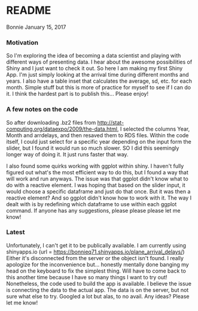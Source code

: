 README
================
Bonnie
January 15, 2017

### Motivation

So I'm exploring the idea of becoming a data scientist and playing with different ways of presenting data. I hear about the awesome possibilities of Shiny and I just want to check it out. So here I am making my first Shiny App. I'm just simply looking at the arrival time during different months and years. I also have a table inset that calculates the average, sd, etc. for each month. Simple stuff but this is more of practice for myself to see if I can do it. I think the hardest part is to publish this... Please enjoy!

### A few notes on the code

So after downloading .bz2 files from <http://stat-computing.org/dataexpo/2009/the-data.html>, I selected the columns Year, Month and arrdelays, and then resaved them to RDS files. Within the code itself, I could just select for a specific year depending on the input form the slider, but I found it would run so much slower. SO I did this seemingly longer way of doing it. It just runs faster that way.

I also found some quirks working with ggplot within shiny. I haven't fully figured out what's the most efficient way to do this, but I found a way that will work and run anyways. The issue was that ggplot didn't know what to do with a reactive element. I was hoping that based on the slider input, it would choose a specific dataframe and just do that once. But it was then a reactive element? And so ggplot didn't know how to work with it. The way I dealt with is by redefining which dataframe to use within each ggplot command. If anyone has any suggestions, please please please let me know!

### Latest

Unfortunately, I can't get it to be publically available. I am currently using shinyapps.io 
(url = https://bonnieq71.shinyapps.io/plane_arrival_delays/)
Either it's disconnected from the server or the object isn't found. I really apologize for the inconvenience but... honestly mentally done banging my head on the keyboard to fix the simplest thing. Will have to come back to this another time because I have so many things I want to try out! Nonetheless, the code used to build the app is available. I believe the issue is connecting the data to the actual app. The data is on the server, but not sure what else to try. Googled a lot but alas, to no avail. Any ideas? Please let me know! 

